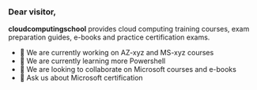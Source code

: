 ### Dear visitor,

**cloudcomputingschool** provides cloud computing training courses, exam preparation guides, e-books and practice certification exams.

- 🔭 We are currently working on AZ-xyz and MS-xyz courses
- 🌱 We are currently learning more Powershell
- 👯 We are looking to collaborate on Microsoft courses and e-books
- 💬 Ask us about Microsoft certification
